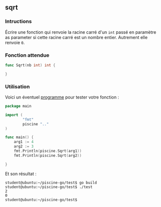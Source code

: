 ## sqrt

### Intructions

Écrire une fonction qui renvoie la racine carré d'un `int` passé en paramètre as parameter si cette racine carré est un nombre entier. Autrement elle renvoie `0`.

### Fonction attendue

```go
func Sqrt(nb int) int {

}
```

### Utilisation

Voici un éventuel [programme](TODO-LINK) pour tester votre fonction :

```go
package main

import (
        "fmt"
        piscine ".."
)

func main() {
	arg1 := 4
	arg2 := 3
	fmt.Println(piscine.Sqrt(arg1))
	fmt.Println(piscine.Sqrt(arg2))

}
```

Et son résultat :

```console
student@ubuntu:~/piscine-go/test$ go build
student@ubuntu:~/piscine-go/test$ ./test
2
0
student@ubuntu:~/piscine-go/test$
```
